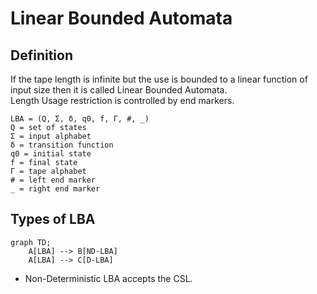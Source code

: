# Linear Bounded Automata

## Definition

If the tape length is infinite but the use is bounded to a linear function of input size then it is called Linear Bounded Automata.  
Length Usage restriction is controlled by end markers.

```text
LBA = (Q, Σ, δ, q0, f, Γ, #, _)
Q = set of states
Σ = input alphabet
δ = transition function
q0 = initial state
f = final state
Γ = tape alphabet
# = left end marker
_ = right end marker
```

## Types of LBA

```mermaid
graph TD;
    A[LBA] --> B[ND-LBA]
    A[LBA] --> C[D-LBA]
```
- Non-Deterministic LBA accepts the CSL.